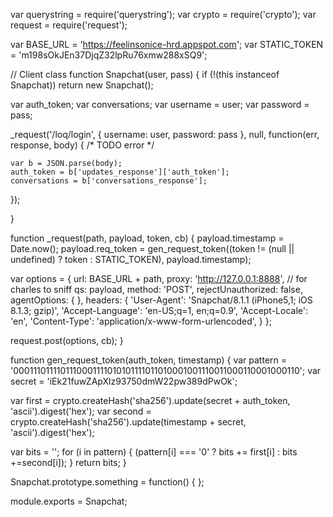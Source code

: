 
var querystring = require('querystring');
var crypto      = require('crypto');
var request     = require('request');

var BASE_URL = 'https://feelinsonice-hrd.appspot.com';
var STATIC_TOKEN = 'm198sOkJEn37DjqZ32lpRu76xmw288xSQ9';

// Client class
function Snapchat(user, pass) {
  if (!(this instanceof Snapchat))
    return new Snapchat();

  var auth_token;
  var conversations;
  var username = user;
  var password = pass;

  _request('/loq/login', {
    username: user,
    password: pass
  }, null, function(err, response, body) {
    /* TODO error */

    var b = JSON.parse(body);
    auth_token = b['updates_response']['auth_token'];
    conversations = b['conversations_response']; 
  });

}

function _request(path, payload, token, cb) {
  payload.timestamp = Date.now();
  payload.req_token = gen_request_token((token != (null || undefined) ? token : STATIC_TOKEN), payload.timestamp);

  var options = {
    url: BASE_URL + path,
    proxy: 'http://127.0.0.1:8888', // for charles to sniff
    qs: payload,
    method: 'POST',
    rejectUnauthorized: false,
    agentOptions: {
    },
    headers: {
      'User-Agent': 'Snapchat/8.1.1 (iPhone5,1; iOS 8.1.3; gzip)',
      'Accept-Language': 'en-US;q=1, en;q=0.9',
      'Accept-Locale': 'en',
      'Content-Type': 'application/x-www-form-urlencoded',
    }
  };

  request.post(options, cb);
}

function gen_request_token(auth_token, timestamp) {
  var pattern = '0001110111101110001111010101111011010001001110011000110001000110';
  var secret = 'iEk21fuwZApXlz93750dmW22pw389dPwOk';

  var first = crypto.createHash('sha256').update(secret + auth_token, 'ascii').digest('hex');
  var second = crypto.createHash('sha256').update(timestamp + secret, 'ascii').digest('hex');

  var bits = '';
  for (i in pattern) {
    (pattern[i] === '0' ? bits += first[i] : bits +=second[i]);
  }
  return bits;
}


Snapchat.prototype.something = function() {
};

module.exports = Snapchat;

